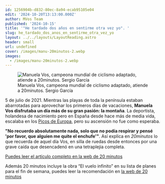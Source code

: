 ```yaml
---
id: 1256904b-d832-80ec-8a94-ecab95105e04
edit: '2024-10-20T13:13:00.000Z'
author: MVos Team
published: '2024-10-15'
title: '"He tardado dos años en sentirme otra vez yo". '
slug: he_tardado_dos_anos_en_sentirme_otra_vez_yo
layout: ../../layouts/LayoutReading.astro
header: small
url: undefined
cover: /images/manu-20minutos-2.webp
images:
  - /images/manu-20minutos-2.webp
---
```


<figure><img src="/images/manu-20minutos-2.webp" alt="Manuela Vos, campeona mundial de ciclismo adaptado, atiende a 20minutos. Sergio García"><figcaption align="left">Manuela Vos, campeona mundial de ciclismo adaptado, atiende a 20minutos. Sergio García</figcaption></figure>


5 de julio de 2021. Mientras las playas de toda la península estaban abarrotadas para aprovechar los primeros días de vacaciones, **Manuela Vos disfrutaba un día más de su gran pasión: la montaña**. La deportista, holandesa de nacimiento pero en España desde hace más de media vida, escalaba en los [Picos de Europa](https://www.20minutos.es/minuteca/picos-de-europa/), pero su ascensión no fue como esperaba.


**"No recuerdo absolutamente nada, solo que no podía respirar y pensé 'por favor, que alguien me quite el enchufe'"**. Así explica en _20minutos_ lo que recuerda de aquel día Vos, en silla de ruedas desde entonces por una grave caída que desencadenó en una tetraplejia completa.


[Puedes leer el artículo completo en la web de 20 minutos](https://www.20minutos.es/deportes/noticia/5640423/0/manuela-vos-tetraplejica-campeona-mundial-bici-salvacion/)


Además 20 minutos incluye la obra “El vuelo infinito” en su lista de planes para el fin de semana, puedes leer la recomendación en [la web de 20 minutos](https://www.20minutos.es/noticia/5644913/0/planes-para-fin-semana-gran-exposicion-sorolla-su-centenario-deporte-arte/)

